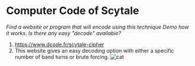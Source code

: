 # Computer Code of Scytale
*Find a website or program that will encode using this technique Demo how it works. Is there any easy "decode" available?*

1. https://www.dcode.fr/scytale-cipher
2. This website gives an easy decoding option with either a specific number of band turns or brute forcing.
![cat](https://icatcare.org/app/uploads/2018/07/Thinking-of-getting-a-cat.png)
